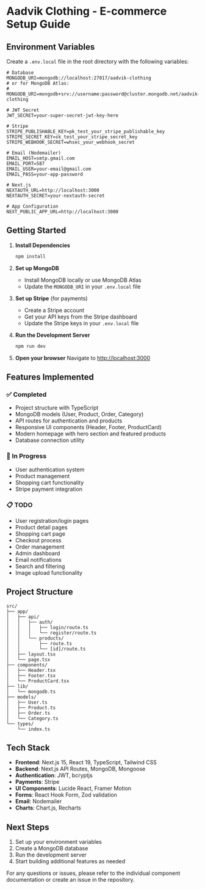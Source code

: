 # Aadvik Clothing - E-commerce Setup Guide

## Environment Variables

Create a `.env.local` file in the root directory with the following variables:

```env
# Database
MONGODB_URI=mongodb://localhost:27017/aadvik-clothing
# or for MongoDB Atlas:
# MONGODB_URI=mongodb+srv://username:password@cluster.mongodb.net/aadvik-clothing

# JWT Secret
JWT_SECRET=your-super-secret-jwt-key-here

# Stripe
STRIPE_PUBLISHABLE_KEY=pk_test_your_stripe_publishable_key
STRIPE_SECRET_KEY=sk_test_your_stripe_secret_key
STRIPE_WEBHOOK_SECRET=whsec_your_webhook_secret

# Email (Nodemailer)
EMAIL_HOST=smtp.gmail.com
EMAIL_PORT=587
EMAIL_USER=your-email@gmail.com
EMAIL_PASS=your-app-password

# Next.js
NEXTAUTH_URL=http://localhost:3000
NEXTAUTH_SECRET=your-nextauth-secret

# App Configuration
NEXT_PUBLIC_APP_URL=http://localhost:3000
```

## Getting Started

1. **Install Dependencies**

   ```bash
   npm install
   ```

2. **Set up MongoDB**
   - Install MongoDB locally or use MongoDB Atlas
   - Update the `MONGODB_URI` in your `.env.local` file

3. **Set up Stripe** (for payments)
   - Create a Stripe account
   - Get your API keys from the Stripe dashboard
   - Update the Stripe keys in your `.env.local` file

4. **Run the Development Server**

   ```bash
   npm run dev
   ```

5. **Open your browser**
   Navigate to [http://localhost:3000](http://localhost:3000)

## Features Implemented

### ✅ Completed

- Project structure with TypeScript
- MongoDB models (User, Product, Order, Category)
- API routes for authentication and products
- Responsive UI components (Header, Footer, ProductCard)
- Modern homepage with hero section and featured products
- Database connection utility

### 🚧 In Progress

- User authentication system
- Product management
- Shopping cart functionality
- Stripe payment integration

### 📋 TODO

- User registration/login pages
- Product detail pages
- Shopping cart page
- Checkout process
- Order management
- Admin dashboard
- Email notifications
- Search and filtering
- Image upload functionality

## Project Structure

```
src/
├── app/
│   ├── api/
│   │   ├── auth/
│   │   │   ├── login/route.ts
│   │   │   └── register/route.ts
│   │   └── products/
│   │       ├── route.ts
│   │       └── [id]/route.ts
│   ├── layout.tsx
│   └── page.tsx
├── components/
│   ├── Header.tsx
│   ├── Footer.tsx
│   └── ProductCard.tsx
├── lib/
│   └── mongodb.ts
├── models/
│   ├── User.ts
│   ├── Product.ts
│   ├── Order.ts
│   └── Category.ts
└── types/
    └── index.ts
```

## Tech Stack

- **Frontend**: Next.js 15, React 19, TypeScript, Tailwind CSS
- **Backend**: Next.js API Routes, MongoDB, Mongoose
- **Authentication**: JWT, bcryptjs
- **Payments**: Stripe
- **UI Components**: Lucide React, Framer Motion
- **Forms**: React Hook Form, Zod validation
- **Email**: Nodemailer
- **Charts**: Chart.js, Recharts

## Next Steps

1. Set up your environment variables
2. Create a MongoDB database
3. Run the development server
4. Start building additional features as needed

For any questions or issues, please refer to the individual component documentation or create an issue in the repository.
